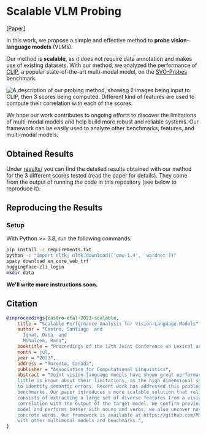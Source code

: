 # Scalable VLM Probing

[[Paper]](https://arxiv.org/pdf/2305.18786.pdf)

In this work, we propose a simple and effective method to **probe vision-language models** (VLMs). 

Our method is **scalable**, as it does not require data annotation and makes use of existing datasets. 
With our method, we analyzed the performance of [CLIP](https://openai.com/research/clip), a popular state-of-the-art
multi-modal model, on the [SVO-Probes](https://github.com/deepmind/svo_probes) benchmark. 

![A description of our probing method, showing 2 images being input to CLIP, then 3 scores being computed. Different
kind of features are used to compute their correlation with each of the scores.](images/task_overview.png)

We hope our work contributes to ongoing efforts to discover the limitations of multi-modal models and help build more
robust and reliable systems. Our framework can be easily used to analyze other benchmarks, features, and multi-modal
models.

## Obtained Results

Under [results/](results) you can find the detailed results obtained with our method for the 3 different scores tested
(read the paper for details). They come from the output of running the code in this repository (see below to reproduce
it).

## Reproducing the Results

### Setup

With Python >= 3.8, run the following commands:

```bash
pip install -r requirements.txt
python -c "import nltk; nltk.download(['omw-1.4', 'wordnet'])"
spacy download en_core_web_trf
huggingface-cli login
mkdir data
```

**We'll write more instructions soon.**

## Citation

```bibtex
@inproceedings{castro-etal-2023-scalable,
    title = "Scalable Performance Analysis for Vision-Language Models",
    author = "Castro, Santiago  and
      Ignat, Oana  and
      Mihalcea, Rada",
    booktitle = "Proceedings of the 12th Joint Conference on Lexical and Computational Semantics",
    month = jul,
    year = "2023",
    address = "Toronto, Canada",
    publisher = "Association for Computational Linguistics",
    abstract = "Joint vision-language models have shown great performance over a diverse set of tasks. However,
    little is known about their limitations, as the high dimensional space learned by these models makes it difficult
    to identify semantic errors. Recent work has addressed this problem by designing highly controlled probing task
    benchmarks. Our paper introduces a more scalable solution that relies on already annotated benchmarks. Our method
    consists of extracting a large set of diverse features from a vision-language benchmark and measuring their
    correlation with the output of the target model. We confirm previous findings that CLIP behaves like a bag of words
    model and performs better with nouns and verbs; we also uncover novel insights such as CLIP getting confused by
    concrete words. Our framework is available at https://github.com/MichiganNLP/Scalable-VLM-Probing a and can be used
    with other multimodal models and benchmarks.",
}
```
